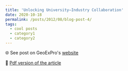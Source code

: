 ```yaml
---
title: 'Unlocking University–Industry Collaboration'
date: 2020-10-18
permalink: /posts/2012/08/blog-post-4/
tags:
  - cool posts
  - category1
  - category2
---
```


🌐 See post on GeoExPro's [website](https://geoexpro.com/unlocking-university-industry-collaboration/)

📝 [Pdf version of the article](/files/geoexpro-com-unlocking-university-industry-collaboration-.pdf)